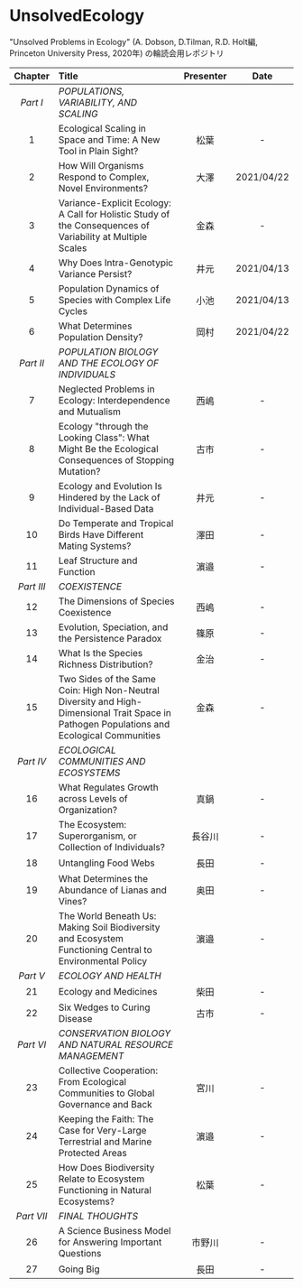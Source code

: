 # UnsolvedEcology
"Unsolved Problems in Ecology" (A. Dobson, D.Tilman, R.D. Holt編, Princeton University Press, 2020年) の輪読会用レポジトリ

|Chapter|Title|Presenter|Date|
|:---:|:---|:---:|:---:|
|*Part I*|*POPULATIONS, VARIABILITY, AND SCALING*|||
|1|Ecological Scaling in Space and Time: A New Tool in Plain Sight?|松葉|-|
|2|How Will Organisms Respond to Complex, Novel Environments?|大澤|2021/04/22|
|3|Variance-Explicit Ecology: A Call for Holistic Study of the Consequences of Variability at Multiple Scales|金森|-|
|4|Why Does Intra-Genotypic Variance Persist?|井元|2021/04/13|
|5|Population Dynamics of Species with Complex Life Cycles|小池|2021/04/13|
|6|What Determines Population Density?|岡村|2021/04/22|
|*Part II*|*POPULATION BIOLOGY AND THE ECOLOGY OF INDIVIDUALS*|||
|7|Neglected Problems in Ecology: Interdependence and Mutualism|西嶋|-|
|8|Ecology "through the Looking Class": What Might Be the Ecological Consequences of Stopping Mutation?|古市|-|
|9|Ecology and Evolution Is Hindered by the Lack of Individual-Based Data|井元|-|
|10|Do Temperate and Tropical Birds Have Different Mating Systems?|澤田|-|
|11|Leaf Structure and Function|濵邉|-|
|*Part III*|*COEXISTENCE*|||
|12|The Dimensions of Species Coexistence|西嶋|-|
|13|Evolution, Speciation, and the Persistence Paradox|篠原|-|
|14|What Is the Species Richness Distribution?|金治|-|
|15|Two Sides of the Same Coin: High Non-Neutral Diversity and High-Dimensional Trait Space in Pathogen Populations and Ecological Communities|金森|-|
|*Part IV*|*ECOLOGICAL COMMUNITIES AND ECOSYSTEMS*|||
|16|What Regulates Growth across Levels of Organization?|真鍋|-|
|17|The Ecosystem: Superorganism, or Collection of Individuals?|長谷川|-|
|18|Untangling Food Webs|長田|-|
|19|What Determines the Abundance of Lianas and Vines?|奥田|-|
|20|The World Beneath Us: Making Soil Biodiversity and Ecosystem Functioning Central to Environmental Policy|濵邉|-|
|*Part V*|*ECOLOGY AND HEALTH*|||
|21|Ecology and Medicines|柴田|-|
|22|Six Wedges to Curing Disease|古市|-|
|*Part VI*|*CONSERVATION BIOLOGY AND NATURAL RESOURCE MANAGEMENT*|||
|23|Collective Cooperation: From Ecological Communities to Global Governance and Back|宮川|-|
|24|Keeping the Faith: The Case for Very-Large Terrestrial and Marine Protected Areas|濵邉|-|
|25|How Does Biodiversity Relate to Ecosystem Functioning in Natural Ecosystems?|松葉|-|
|*Part VII*|*FINAL THOUGHTS*|||
|26|A Science Business Model for Answering Important Questions|市野川|-|
|27|Going Big|長田|-|
